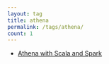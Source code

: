 ```yaml
---
layout: tag
title: athena
permalink: /tags/athena/
count: 1
---
```


- [Athena with Scala and Spark](https://kination.github.io/posts/2020-12-02-athena-with-sdk-spark-jdbc/)
